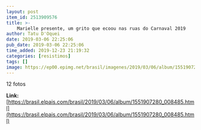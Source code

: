 ```yaml
---
layout: post
item_id: 2513909576
title: >-
    Marielle presente, um grito que ecoou nas ruas do Carnaval 2019
author: Tatu D'Oquei
date: 2019-03-06 22:25:06
pub_date: 2019-03-06 22:25:06
time_added: 2019-12-23 21:19:32
categories: [resistimos]
tags: []
image: https://ep00.epimg.net/brasil/imagenes/2019/03/06/album/1551907280_008485_1551907659_rrss_normal.jpg
---
```


12 fotos

**Link:** [https://brasil.elpais.com/brasil/2019/03/06/album/1551907280_008485.html](https://brasil.elpais.com/brasil/2019/03/06/album/1551907280_008485.html)

